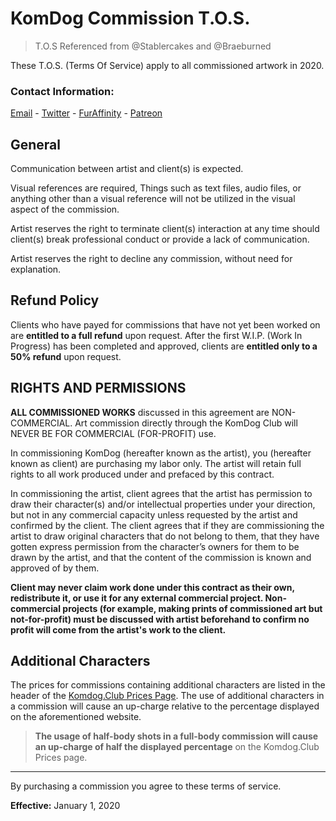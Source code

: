 # KomDog Commission T.O.S.

> T.O.S Referenced from @Stablercakes and @Braeburned

These T.O.S. (Terms Of Service) apply to all commissioned artwork in 2020.

###  Contact Information:

[Email](http://komdogart@gmail.com/) - 
[Twitter](https://twitter.com/KomDogArt) - 
[FurAffinity](http://www.furaffinity.net/user/komdog) - 
[Patreon](https://www.patreon.com/komdog)

## General

Communication between artist and client(s) is expected.

Visual references are required, Things such as text files, audio files, or anything other than a visual reference will not be utilized in the visual aspect of the commission.

Artist reserves the right to terminate client(s) interaction at any time should client(s) break professional conduct or provide a lack of communication.

Artist reserves the right to decline any commission, without need for explanation.

## Refund Policy

Clients who have payed for commissions that have not yet been worked on are **entitled to a full refund** upon request. After the first W.I.P. (Work In Progress) has been completed and approved, clients are **entitled only to a 50% refund** upon request.


## RIGHTS AND PERMISSIONS

**ALL COMMISSIONED WORKS** discussed in this agreement are NON-COMMERCIAL. Art commission directly through the KomDog Club will NEVER BE FOR COMMERCIAL (FOR-PROFIT) use.

In commissioning KomDog (hereafter known as the artist), you (hereafter known as client) are purchasing my labor only. The artist will retain full rights to all work produced under and prefaced by this contract.

In commissioning the artist, client agrees that the artist has permission to draw their character(s) and/or intellectual properties under your direction, but not in any commercial capacity unless requested by the artist and confirmed by the client. The client agrees that if they are commissioning the artist to draw original characters that do not belong to them, that they have gotten express permission from the character’s owners for them to be drawn by the artist, and that the content of the commission is known and approved of by them.

**Client may never claim work done under this contract as their own, redistribute it, or use it for any external commercial project. Non-commercial projects (for example, making prints of commissioned art but not-for-profit) must be discussed with artist beforehand to confirm no profit will come from the artist's work to the client.**


## Additional Characters

The prices for commissions containing additional characters are listed in the header of the [Komdog.Club Prices Page](https://komdog.club/prices). The use of additional characters in a commission will cause an up-charge relative to the percentage displayed on the aforementioned website. 

> **The usage of half-body shots in a full-body commission will cause an up-charge of half the displayed percentage** on the Komdog.Club Prices page.
>
---

By purchasing a commission you agree to these terms of service.

**Effective:**  January 1, 2020


